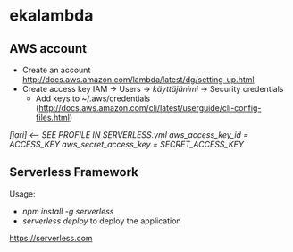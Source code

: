# ekalambda

## AWS account

- Create an account http://docs.aws.amazon.com/lambda/latest/dg/setting-up.html
- Create access key IAM -> Users -> *käyttäjänimi* -> Security credentials
    - Add keys to ~/.aws/credentials (http://docs.aws.amazon.com/cli/latest/userguide/cli-config-files.html)

*[jari] <-- SEE PROFILE IN SERVERLESS.yml
aws_access_key_id = ACCESS_KEY
aws_secret_access_key = SECRET_ACCESS_KEY*

## Serverless Framework

Usage:
- *npm install -g serverless*
- *serverless deploy* to deploy the application

https://serverless.com
